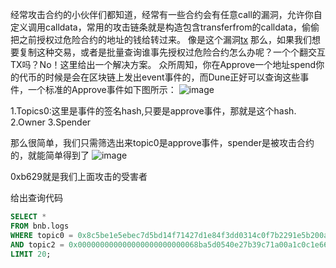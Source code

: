 经常攻击合约的小伙伴们都知道，经常有一些合约会有任意call的漏洞，允许你自定义调用calldata，常用的攻击链条就是构造包含transferfrom的calldata，偷偷把之前授权过危险合约的地址的钱给转过来。
像是这个漏洞[tx](https://x.com/TenArmorAlert/status/1843632599169900558)
那么，如果我们想要复制这种交易，或者是批量查询谁事先授权过危险合约怎么办呢？一个个翻交互TX吗？No！这里给出一个解决方案。
众所周知，你在Approve一个地址spend你的代币的时候是会在区块链上发出event事件的，而Dune正好可以查询这些事件，一个标准的Approve事件如下图所示：
![image](https://github.com/user-attachments/assets/f5758ef9-f1d8-471f-9a29-a37dd9a94455)

1.Topics0:这里是事件的签名hash,只要是approve事件，那就是这个hash.
2.Owner
3.Spender

那么很简单，我们只需筛选出来topic0是approve事件，spender是被攻击合约的，就能简单得到了
![image](https://github.com/user-attachments/assets/5366d258-ea53-4205-bd72-978fda80ce0f)

0xb629就是我们上面攻击的受害者

给出查询代码
```SQL
SELECT *
FROM bnb.logs
WHERE topic0 = 0x8c5be1e5ebec7d5bd14f71427d1e84f3dd0314c0f7b2291e5b200ac8c7c3b925
AND topic2 = 0x000000000000000000000000068ba5d0540e27b39c71a00a1c0c1e669d62dc10
LIMIT 20;
```
